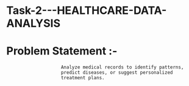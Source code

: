 # Task-2---HEALTHCARE-DATA-ANALYSIS

# Problem Statement  :- 
                        Analyze medical records to identify patterns,
                        predict diseases, or suggest personalized
                        treatment plans.
                      
